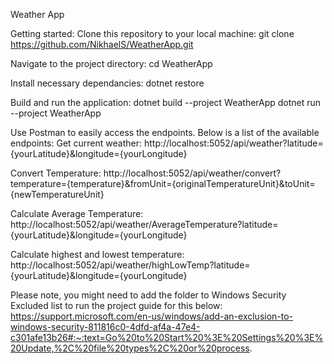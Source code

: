 Weather App

Getting started:
Clone this repository to your local machine:
git clone https://github.com/NikhaelS/WeatherApp.git

Navigate to the project directory:
cd WeatherApp

Install necessary dependancies:
dotnet restore

Build and run the application:
dotnet build --project WeatherApp
dotnet run --project WeatherApp

Use Postman to easily access the endpoints. Below is a list of the available endpoints:
Get current weather:
http://localhost:5052/api/weather?latitude={yourLatitude}&longitude={yourLongitude}

Convert Temperature:
http://localhost:5052/api/weather/convert?temperature={temperature}&fromUnit={originalTemperatureUnit}&toUnit={newTemperatureUnit}

Calculate Average Temperature:
http://localhost:5052/api/weather/AverageTemperature?latitude={yourLatitude}&longitude={yourLongitude}

Calculate highest and lowest temperature:
http://localhost:5052/api/weather/highLowTemp?latitude={yourLatitude}&longitude={yourLongitude}

Please note, you might need to add the folder to Windows Security Excluded list to run the project guide for this below:
https://support.microsoft.com/en-us/windows/add-an-exclusion-to-windows-security-811816c0-4dfd-af4a-47e4-c301afe13b26#:~:text=Go%20to%20Start%20%3E%20Settings%20%3E%20Update,%2C%20file%20types%2C%20or%20process.

